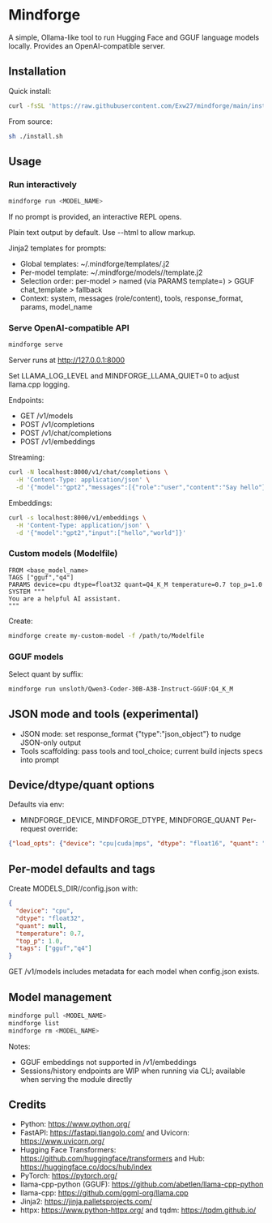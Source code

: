 # Mindforge

A simple, Ollama-like tool to run Hugging Face and GGUF language models locally. Provides an OpenAI-compatible server.

## Installation

Quick install:

```bash
curl -fsSL 'https://raw.githubusercontent.com/Exw27/mindforge/main/install.sh?ts=now' | sh -s -- --force-deps
```

From source:

```bash
sh ./install.sh
```

## Usage

### Run interactively
```bash
mindforge run <MODEL_NAME>
```
If no prompt is provided, an interactive REPL opens.

Plain text output by default. Use --html to allow markup.

Jinja2 templates for prompts:
- Global templates: ~/.mindforge/templates/<name>.j2
- Per-model template: ~/.mindforge/models/<model>/template.j2
- Selection order: per-model > named (via PARAMS template=<name>) > GGUF chat_template > fallback
- Context: system, messages (role/content), tools, response_format, params, model_name

### Serve OpenAI-compatible API
```bash
mindforge serve
```
Server runs at http://127.0.0.1:8000

Set LLAMA_LOG_LEVEL and MINDFORGE_LLAMA_QUIET=0 to adjust llama.cpp logging.

Endpoints:
- GET /v1/models
- POST /v1/completions
- POST /v1/chat/completions
- POST /v1/embeddings

Streaming:
```bash
curl -N localhost:8000/v1/chat/completions \
  -H 'Content-Type: application/json' \
  -d '{"model":"gpt2","messages":[{"role":"user","content":"Say hello"}],"stream":true}'
```

Embeddings:
```bash
curl -s localhost:8000/v1/embeddings \
  -H 'Content-Type: application/json' \
  -d '{"model":"gpt2","input":["hello","world"]}'
```

### Custom models (Modelfile)
```
FROM <base_model_name>
TAGS ["gguf","q4"]
PARAMS device=cpu dtype=float32 quant=Q4_K_M temperature=0.7 top_p=1.0
SYSTEM """
You are a helpful AI assistant.
"""
```
Create:
```bash
mindforge create my-custom-model -f /path/to/Modelfile
```

### GGUF models
Select quant by suffix:
```bash
mindforge run unsloth/Qwen3-Coder-30B-A3B-Instruct-GGUF:Q4_K_M
```

## JSON mode and tools (experimental)
- JSON mode: set response_format {"type":"json_object"} to nudge JSON-only output
- Tools scaffolding: pass tools and tool_choice; current build injects specs into prompt

## Device/dtype/quant options
Defaults via env:
- MINDFORGE_DEVICE, MINDFORGE_DTYPE, MINDFORGE_QUANT
Per-request override:
```json
{"load_opts": {"device": "cpu|cuda|mps", "dtype": "float16", "quant": "Q4_K_M"}}
```

## Per-model defaults and tags
Create MODELS_DIR/<model>/config.json with:
```json
{
  "device": "cpu",
  "dtype": "float32",
  "quant": null,
  "temperature": 0.7,
  "top_p": 1.0,
  "tags": ["gguf","q4"]
}
```
GET /v1/models includes metadata for each model when config.json exists.

## Model management
```bash
mindforge pull <MODEL_NAME>
mindforge list
mindforge rm <MODEL_NAME>
```

Notes:
- GGUF embeddings not supported in /v1/embeddings
- Sessions/history endpoints are WIP when running via CLI; available when serving the module directly

## Credits
- Python: https://www.python.org/
- FastAPI: https://fastapi.tiangolo.com/ and Uvicorn: https://www.uvicorn.org/
- Hugging Face Transformers: https://github.com/huggingface/transformers and Hub: https://huggingface.co/docs/hub/index
- PyTorch: https://pytorch.org/
- llama-cpp-python (GGUF): https://github.com/abetlen/llama-cpp-python
- llama-cpp: https://github.com/ggml-org/llama.cpp
- Jinja2: https://jinja.palletsprojects.com/
- httpx: https://www.python-httpx.org/ and tqdm: https://tqdm.github.io/
